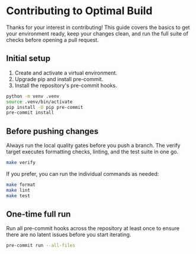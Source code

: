 # Contributing to Optimal Build

Thanks for your interest in contributing! This guide covers the basics to get
your environment ready, keep your changes clean, and run the full suite of
checks before opening a pull request.

## Initial setup

1. Create and activate a virtual environment.
2. Upgrade pip and install pre-commit.
3. Install the repository's pre-commit hooks.

```bash
python -m venv .venv
source .venv/bin/activate
pip install -U pip pre-commit
pre-commit install
```

## Before pushing changes

Always run the local quality gates before you push a branch. The verify
target executes formatting checks, linting, and the test suite in one go.

```bash
make verify
```

If you prefer, you can run the individual commands as needed:

```bash
make format
make lint
make test
```

## One-time full run

Run all pre-commit hooks across the repository at least once to ensure there
are no latent issues before you start iterating.

```bash
pre-commit run --all-files
```
